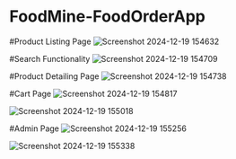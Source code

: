 # FoodMine-FoodOrderApp

#Product Listing Page
![Screenshot 2024-12-19 154632](https://github.com/user-attachments/assets/8e010706-1fb7-4928-86e5-c8ce9cd0f9da)

#Search Functionality
![Screenshot 2024-12-19 154709](https://github.com/user-attachments/assets/6da17893-fad1-479a-9518-4fb71f24ffdc)

#Product Detailing Page
![Screenshot 2024-12-19 154738](https://github.com/user-attachments/assets/f68073a6-1baf-4bb2-999e-c55bcd2cf349)

#Cart Page
![Screenshot 2024-12-19 154817](https://github.com/user-attachments/assets/6043e155-d4a9-436e-bd36-c032c5de1abe)

![Screenshot 2024-12-19 155018](https://github.com/user-attachments/assets/a895df4c-85ee-41b0-bd93-3525f303d1f4)

#Admin Page
![Screenshot 2024-12-19 155256](https://github.com/user-attachments/assets/7a50865b-6948-47b8-9f1c-74f5a4c2fb7d)

![Screenshot 2024-12-19 155338](https://github.com/user-attachments/assets/075c4570-230d-49a0-8898-f0e967e81743)



